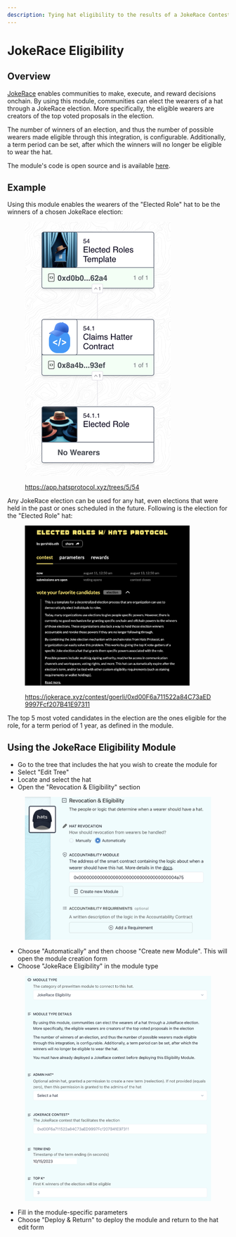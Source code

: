 ```yaml
---
description: Tying hat eligibility to the results of a JokeRace Contest
---
```


# JokeRace Eligibility

## **Overview**

[JokeRace](https://jokerace.xyz/) enables communities to make, execute, and reward decisions onchain. By using this module, communities can elect the wearers of a hat through a JokeRace election. More specifically, the eligible wearers are creators of the top voted proposals in the election.

The number of winners of an election, and thus the number of possible wearers made eligible through this integration, is configurable. Additionally, a term period can be set, after which the winners will no longer be eligible to wear the hat.

The module's code is open source and is available [here](https://github.com/Hats-Protocol/jokerace-eligibility).

## Example

Using this module enables the wearers of the "Elected Role" hat to be the winners of a chosen JokeRace election:

<figure><img src="../../.gitbook/assets/Screenshot 2023-08-09 at 22.44.02.png" alt="" width="332"><figcaption><p><a href="https://app.hatsprotocol.xyz/trees/5/54">https://app.hatsprotocol.xyz/trees/5/54</a></p></figcaption></figure>

Any JokeRace election can be used for any hat, even elections that were held in the past or ones scheduled in the future. Following is the election for the "Elected Role" hat:

<figure><img src="../../.gitbook/assets/Jokerace.png" alt="" width="375"><figcaption><p><a href="https://jokerace.xyz/contest/goerli/0xd00F6a711522a84C73aED9997Fcf207B41E97311">https://jokerace.xyz/contest/goerli/0xd00F6a711522a84C73aED9997Fcf207B41E97311</a></p></figcaption></figure>

The top 5 most voted candidates in the election are the ones eligible for the role, for a term period of 1 year, as defined in the module.

## **Using the JokeRace Eligibility Module**&#x20;

* Go to the tree that includes the hat you wish to create the module for
* Select "Edit Tree"
* Locate and select the hat
* Open the "Revocation & Eligibility" section

<figure><img src="../../.gitbook/assets/Revocation And Eligibility Zoom.png" alt=""><figcaption></figcaption></figure>

* Choose "Automatically" and then choose "Create new Module". This will open the module creation form
* Choose "JokeRace Eligibility" in the module type

<figure><img src="../../.gitbook/assets/Jokerace Eligibility Guide.png" alt=""><figcaption></figcaption></figure>

* Fill in the module-specific parameters
* Choose "Deploy & Return" to deploy the module and return to the hat edit form
